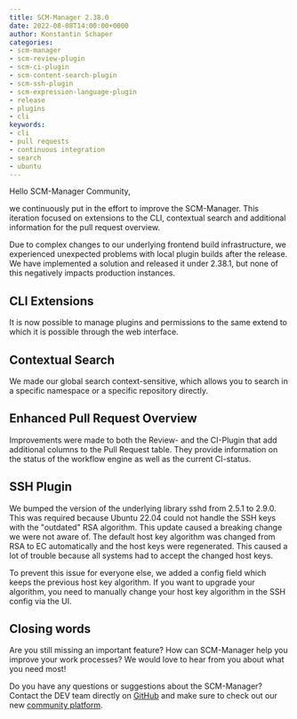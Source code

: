 ```yaml
---
title: SCM-Manager 2.38.0
date: 2022-08-08T14:00:00+0000
author: Konstantin Schaper
categories:
- scm-manager
- scm-review-plugin
- scm-ci-plugin
- scm-content-search-plugin
- scm-ssh-plugin
- scm-expression-language-plugin
- release
- plugins
- cli
keywords:
- cli
- pull requests
- continuous integration
- search
- ubuntu
---
```


Hello SCM-Manager Community,

we continuously put in the effort to improve the SCM-Manager. This iteration focused on extensions to the CLI,
contextual search and additional information for the pull request overview.

Due to complex changes to our underlying frontend build infrastructure, we experienced unexpected problems 
with local plugin builds after the release. We have implemented a solution and released it under 2.38.1, but
none of this negatively impacts production instances.

## CLI Extensions

It is now possible to manage plugins and permissions to the same extend to which it is possible through the web interface.

## Contextual Search

We made our global search context-sensitive, which allows you to search in a specific namespace or a specific repository directly.

## Enhanced Pull Request Overview

Improvements were made to both the Review- and the CI-Plugin that add additional columns to the Pull Request table.
They provide information on the status of the workflow engine as well as the current CI-status.

## SSH Plugin

We bumped the version of the underlying library sshd from 2.5.1 to 2.9.0. This was required because Ubuntu 22.04 could not handle the SSH keys with the "outdated" RSA algorithm. This update caused a breaking change we were not aware of. The default host key algorithm was changed from RSA to EC automatically and the host keys were regenerated. This caused a lot of trouble because all systems had to accept the changed host keys.

To prevent this issue for everyone else, we added a config field which keeps the previous host key algorithm.
If you want to upgrade your algorithm, you need to manually change your host key algorithm in the SSH config via the UI.

## Closing words
Are you still missing an important feature? How can SCM-Manager help you improve your work processes?
We would love to hear from you about what you need most!

Do you have any questions or suggestions about the SCM-Manager?
Contact the DEV team directly on [GitHub](https://github.com/scm-manager/scm-manager/) and make sure
to check out our new [community platform](https://community.cloudogu.com/c/scm-manager/).
